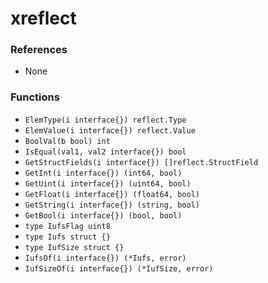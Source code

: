 # xreflect

### References

+ None

### Functions

+ `ElemType(i interface{}) reflect.Type`
+ `ElemValue(i interface{}) reflect.Value`
+ `BoolVal(b bool) int`
+ `IsEqual(val1, val2 interface{}) bool`
+ `GetStructFields(i interface{}) []reflect.StructField`
+ `GetInt(i interface{}) (int64, bool)`
+ `GetUint(i interface{}) (uint64, bool)`
+ `GetFloat(i interface{}) (float64, bool)`
+ `GetString(i interface{}) (string, bool)`
+ `GetBool(i interface{}) (bool, bool)`
+ `type IufsFlag uint8`
+ `type Iufs struct {}`
+ `type IufSize struct {}`
+ `IufsOf(i interface{}) (*Iufs, error)`
+ `IufSizeOf(i interface{}) (*IufSize, error)`
